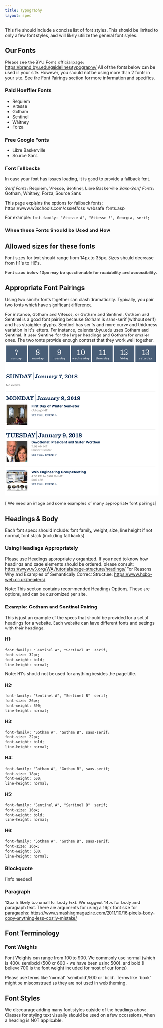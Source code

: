 ```yaml
---
title: Typography
layout: spec
---
```


This file should include a concise list of font styles. This should be limited to only a few font styles, and will likely utilize the general font styles.

## Our Fonts
Please see the BYU Fonts official page: https://brand.byu.edu/guidelines/typography/
All of the fonts below can be used in your site. However, you should not be using more than 2 fonts in your site. See the Font Pairings section for more information and specifics.
### Paid Hoeffler Fonts
- Requiem
- Vitesse
- Gotham
- Sentinel
- Whitney
- Forza
### Free Google Fonts
- Libre Baskerville 
- Source Sans

### Font Fallbacks
In case your font has issues loading, it is good to provide a fallback font.

*Serif Fonts:* Requiem, Vitesse, Sentinel, Libre Baskerville
*Sans-Serif Fonts:* Gotham, Whitney, Forza, Source Sans

This page explains the options for fallback fonts: 
https://www.w3schools.com/cssref/css_websafe_fonts.asp

For example: 
`font-family: "Vitesse A", "Vitesse B", Georgia, serif;`

### When these Fonts Should be Used and How

## Allowed sizes for these fonts
Font sizes for text should range from 14px to 35px. Sizes should decrease from H1's to H6's. 

Font sizes below 13px may be questionable for readability and accessibility.

## Appropriate Font Pairings
Using two similar fonts together can clash dramatically. Typically, you pair two fonts which have significant difference.

For instance, Gotham and Vitesse, or Gotham and Sentinel. 
Gotham and Sentinel is a good font pairing because Gotham is sans-serif (without serif) and has straighter glyphs. Sentinel has serifs and more curve and thickness variation in it's letters.
For instance, calendar.byu.edu uses Gotham and Sentinel.
It uses Sentinel for the larger headings and Gotham for smaller ones. The two fonts provide enough contrast that they work well together.
![Calendar Font Pairing Example](https://github.com/byuweb/style-guide/blob/master/general-visuals/calendar-dates-font-pairing.png)


[ We need an image and some examples of many appropriate font pairings]


## Headings & Body
Each font specs should include: font family, weight, size, line height if not normal, font stack (including fall backs)

### Using Headings Appropriately
Please use Headings appropriately organized. If you need to know how headings and page elements should be ordered, please consult:
https://www.w3.org/WAI/tutorials/page-structure/headings/
For Reasons Why and Examples of Semantically Correct Structure:
https://www.hobo-web.co.uk/headers/


Note: This section contains recommended Headings Options. These are options, and can be customized per site.

### Example: Gotham and Sentinel Pairing
This is just an example of the specs that should be provided for a set of headings for a website.
Each website can have different fonts and settings with their headings.
#### H1:
```
font-family: "Sentinel A", "Sentinel B", serif;
font-size: 32px;
font-weight: bold;
line-height: normal;
```
Note: H1's should not be used for anything besides the page title.
#### H2:
```
font-family: "Sentinel A", "Sentinel B", serif;
font-size: 26px;
font-weight: 500;
line-height: normal;
```

#### H3:
```
font-family: "Gotham A", "Gotham B", sans-serif;
font-size: 22px;
font-weight: bold;
line-height: normal;
```

#### H4:
```
font-family: "Gotham A", "Gotham B", sans-serif;
font-size: 18px;
font-weight: 500;
line-height: normal;
```

#### H5: 
```
font-family: "Sentinel A", "Sentinel B", serif;
font-size: 16px;
font-weight: bold;
line-height: normal;
```

#### H6:
```
font-family: "Gotham A", "Gotham B", sans-serif;
font-size: 16px;
font-weight: 500;
line-height: normal;
```

### Blockquote
[info needed]

### Paragraph
12px is likely too small for body text. We suggest 14px for body and paragraph text. 
There are arguments for using a 16px font size for paragraphs: 
https://www.smashingmagazine.com/2011/10/16-pixels-body-copy-anything-less-costly-mistake/

## Font Terminology
### Font Weights
Font Weights can range from 100 to 900. We commonly use normal (which is 400), semibold (500 or 600 - we have been using 500), and bold (I believe 700 is the font weight included for most of our fonts).

Please use terms like 'normal' 'semibold'/500 or 'bold'. Terms like 'book' might be misconstrued as they are not used in web theming.

## Font Styles
We discourage adding many font styles outside of the headings above. Classes for styling text visually should be used on a few occassions, when a heading is NOT applicable.
